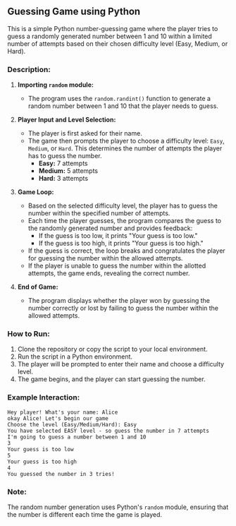 ## Guessing Game using Python

This is a simple Python number-guessing game where the player tries to guess a randomly generated number between 1 and 10 within a limited number of attempts based on their chosen difficulty level (Easy, Medium, or Hard).

### Description:

1. **Importing `random` module:**
   - The program uses the `random.randint()` function to generate a random number between 1 and 10 that the player needs to guess.

2. **Player Input and Level Selection:**
   - The player is first asked for their name.
   - The game then prompts the player to choose a difficulty level: `Easy`, `Medium`, or `Hard`. This determines the number of attempts the player has to guess the number.
     - **Easy:** 7 attempts
     - **Medium:** 5 attempts
     - **Hard:** 3 attempts

3. **Game Loop:**
   - Based on the selected difficulty level, the player has to guess the number within the specified number of attempts.
   - Each time the player guesses, the program compares the guess to the randomly generated number and provides feedback:
     - If the guess is too low, it prints "Your guess is too low."
     - If the guess is too high, it prints "Your guess is too high."
   - If the guess is correct, the loop breaks and congratulates the player for guessing the number within the allowed attempts.
   - If the player is unable to guess the number within the allotted attempts, the game ends, revealing the correct number.

4. **End of Game:**
   - The program displays whether the player won by guessing the number correctly or lost by failing to guess the number within the allowed attempts.

### How to Run:

1. Clone the repository or copy the script to your local environment.
2. Run the script in a Python environment.
3. The player will be prompted to enter their name and choose a difficulty level.
4. The game begins, and the player can start guessing the number.

### Example Interaction:

```
Hey player! What's your name: Alice
okay Alice! Let's begin our game
Choose the level (Easy/Medium/Hard): Easy
You have selected EASY level - so guess the number in 7 attempts
I'm going to guess a number between 1 and 10
3
Your guess is too low
5
Your guess is too high
4
You guessed the number in 3 tries!
```

### Note:
The random number generation uses Python's `random` module, ensuring that the number is different each time the game is played.
